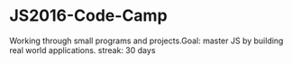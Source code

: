 # JS2016-Code-Camp
Working through small programs and projects.Goal: master JS by building real world applications.
streak: 30 days
